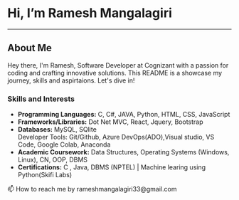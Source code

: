 <h1> Hi, I’m Ramesh Mangalagiri </h1>
<hr>
<h2>About Me</h2>
<p>Hey there, I'm Ramesh, Software Developer at Cognizant with a passion for coding and crafting innovative solutions. This README is a showcase my journey, skills and aspirtaions. Let's dive in! </p>
<h3>Skills and Interests </h3>
<ul>
  <li><b>Programming Languages:</b> C, C#, JAVA, Python, HTML, CSS, JavaScript</li>
  <li><b>Frameworks/Libraries:</b> Dot Net MVC, React, Jquery, Bootstrap</li>
  <li><b>Databases:</b> MySQL, SQlite</li>
  <li<b>Developer Tools:</b> Git/Github, Azure DevOps(ADO),Visual studio, VS Code, Google Colab, Anaconda</li>
  <li><b>Academic Coursework:</b> Data Structures, Operating Systems (Windows, Linux), CN, OOP, DBMS</li>
  <li><b>Certifications:</b> C , Java, DBMS (NPTEL) | Machine learing using Python(Skifi Labs)</li>
</ul>
📫 How to reach me by rameshmangalagiri33@gmail.com

<!---
Ramesh240/Ramesh240 is a ✨ special ✨ repository because its `README.md` (this file) appears on your GitHub profile.
You can click the Preview link to take a look at your changes.
--->
